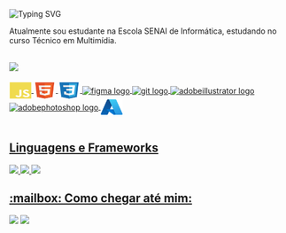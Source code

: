 <!-- Link para o site que cria o codigo para o texto com aparencia de digitação -->
<!-- https://readme-typing-svg.demolab.com/demo/ -->
<img src="https://readme-typing-svg.demolab.com?font=Fira+Code&weight=500&size=30&duration=1500&pause=1000&color=1ea896&random=false&width=600&height=80&lines=Ol%C3%A1%2C+Me+chamo+Eduarda+Santiago!;Seja+bem+vindo+ao+meu+perfil!%F0%9F%91%8B" alt="Typing SVG" />

<div>

<p>Atualmente sou estudante na Escola SENAI de Informática, estudando no curso Técnico em Multimídia.</p>
</div>

<br>

<div>
  <a href="https://github.com/Eduarda13Santiago">

  <img height="180em" src="https://github-readme-stats.vercel.app/api/top-langs/?username=Eduarda13Santiago&layout=compact&langs_count=7&theme=dark"/>
</div>

<!--https://devicon.dev/-->
<div style="display: inline_block"><br>
 <img align="center" alt="Eduarda-Js" height="30" width="40" src="https://raw.githubusercontent.com/devicons/devicon/master/icons/javascript/javascript-plain.svg">
  <img align="center" alt="Eduarda-HTML" height="30" width="40" src="https://raw.githubusercontent.com/devicons/devicon/master/icons/html5/html5-original.svg">
  <img align="center" alt="Eduarda-CSS" height="30" width="40" src="https://raw.githubusercontent.com/devicons/devicon/master/icons/css3/css3-original.svg">
 <img align="center"  alt="figma logo" height="30" width="40" src="https://cdn.jsdelivr.net/gh/devicons/devicon/icons/figma/figma-original.svg"/>
  <img align="center"  alt="git logo" height="30" width="40" src="https://cdn.simpleicons.org/git/F05032"/>
   <img align="center"  alt="adobeillustrator logo" height="30" width="40" src="https://skillicons.dev/icons?i=ai"/>
  <img align="center"  alt="adobephotoshop logo" height="30" width="40"src="https://skillicons.dev/icons?i=ps" height="40"/>
 <img align="center"  alt="Azure" height="30" width="40" src="https://raw.githubusercontent.com/devicons/devicon/1119b9f84c0290e0f0b38982099a2bd027a48bf1/icons/azure/azure-original.svg">

 </div>

 <br>

<div>
  <h2>Linguagens e Frameworks</h2>
     <img src=https://progress-bar.dev/75?title=HTML />
     <img src=https://progress-bar.dev/80?title=CSS />
     <img src=https://progress-bar.dev/50?title=JAVASCRIPT /
  
</div>

<br>

<div>
  <h2>:mailbox: Como chegar até mim:</h2>
   <a href="https://www.instagram.com/eduardavictoriasantiago/" target="_blank"><img src="https://img.shields.io/badge/Instagram-E4405F?style=for-the-badge&logo=instagram&logoColor=white"/></a>
    <a href = "mailto:eduardasantiago131517@gmail.com"><img src="https://img.shields.io/badge/Gmail-D14836?style=for-the-badge&logo=gmail&logoColor=white" target="_blank"></a>

</div>

  

 
